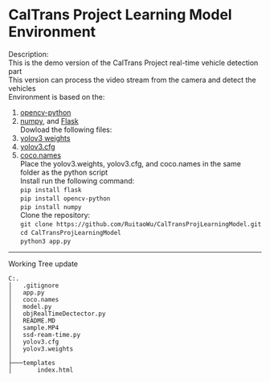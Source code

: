 # CalTrans Project Learning Model Environment  
Description:  
This is the demo version of the CalTrans Project real-time vehicle detection part  
This version can process the video stream from the camera and detect the vehicles  
Environment is based on the:  
1. [opencv-python](https://opencv-python-tutroals.readthedocs.io/en/latest/)  
2. [numpy](https://www.numpy.org/), and [Flask](https://flask.palletsprojects.com/en/1.1.x/)  
Dowload the following files:  
1. [yolov3 weights](https://pjreddie.com/media/files/yolov3.weights)  
2. [yolov3.cfg](https://github.com/pjreddie/darknet/blob/master/cfg/yolov3.cfg?raw=true)  
3. [coco.names](https://github.com/pjreddie/darknet/blob/master/data/coco.names)  
Place the yolov3.weights, yolov3.cfg, and coco.names in the same folder as the python script  
Install run the following command:  
`pip install flask`  
`pip install opencv-python`  
`pip install numpy`  
Clone the repository:  
`git clone https://github.com/RuitaoWu/CalTransProjLearningModel.git`  
`cd CalTransProjLearningModel`  
`python3 app.py`  
---  
Working Tree update  
```  
C:.  
│   .gitignore  
│   app.py  
│   coco.names  
│   model.py  
│   objRealTimeDectector.py  
│   README.MD  
│   sample.MP4  
│   ssd-ream-time.py  
│   yolov3.cfg  
│   yolov3.weights  
│
├───templates  
│       index.html  
```  
